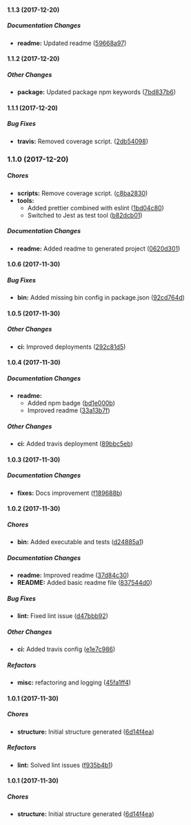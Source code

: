 #### 1.1.3 (2017-12-20)

##### Documentation Changes

* **readme:** Updated readme ([59668a97](https://github.com/jramcast/create-js-package/commit/59668a97a6b2929abecb6e304c03555429391ea9))

#### 1.1.2 (2017-12-20)

##### Other Changes

* **package:** Updated package npm keywords ([7bd837b6](https://github.com/jramcast/create-js-package/commit/7bd837b6b52069addd44bc78ccc51645bece576e))

#### 1.1.1 (2017-12-20)

##### Bug Fixes

* **travis:** Removed coverage script. ([2db54098](https://github.com/jramcast/create-js-package/commit/2db540989157e743ef397b974e4856a4bb0f9ec8))

### 1.1.0 (2017-12-20)

##### Chores

* **scripts:** Remove coverage script. ([c8ba2830](https://github.com/jramcast/create-js-package/commit/c8ba2830edac856e40056cd98d866d76c6522e42))
* **tools:**
  * Added prettier combined with eslint ([1bd04c80](https://github.com/jramcast/create-js-package/commit/1bd04c80098bd8f053b8474eaaf47897791b237d))
  * Switched to Jest as test tool ([b82dcb01](https://github.com/jramcast/create-js-package/commit/b82dcb014d3fec253f81e7963551dfcd9a731605))

##### Documentation Changes

* **readme:** Added readme to generated project ([0620d301](https://github.com/jramcast/create-js-package/commit/0620d301dc46da4a19dc84599a3900350e35d329))

#### 1.0.6 (2017-11-30)

##### Bug Fixes

* **bin:** Added missing bin config in package.json ([92cd764d](https://github.com/jramcast/create-js-package/commit/92cd764d88cc7533eac75a608c863552e8055a1e))

#### 1.0.5 (2017-11-30)

##### Other Changes

* **ci:** Improved deployments ([292c81d5](https://github.com/jramcast/create-js-package/commit/292c81d54a4c24ffbd8b4428441a7c1a74ec4370))

#### 1.0.4 (2017-11-30)

##### Documentation Changes

* **readme:**
  * Added npm badge ([bd1e000b](https://github.com/jramcast/create-js-package/commit/bd1e000b206a0dd985e924b39d3c2e0a01fdf145))
  * Improved readme ([33a13b7f](https://github.com/jramcast/create-js-package/commit/33a13b7fba198ac4731ac75d449408f18fbe0a0d))

##### Other Changes

* **ci:** Added travis deployment ([89bbc5eb](https://github.com/jramcast/create-js-package/commit/89bbc5ebdef061b99c0ed386899ee4acdc0bf632))

#### 1.0.3 (2017-11-30)

##### Documentation Changes

* **fixes:** Docs improvement ([f189688b](https://github.com/jramcast/create-js-package/commit/f189688bccf07af71228d7ea61c07c32dbfa768d))

#### 1.0.2 (2017-11-30)

##### Chores

* **bin:** Added executable and tests ([d24885a1](https://github.com/jramcast/create-js-package/commit/d24885a16a68599c3fe1d567197a88a1dfb7b3e7))

##### Documentation Changes

* **readme:** Improved readme ([37d84c30](https://github.com/jramcast/create-js-package/commit/37d84c30f8a96e707e9f533320ae9a80b20aeb91))
* **README:** Added basic readme file ([837544d0](https://github.com/jramcast/create-js-package/commit/837544d022d114d6b29d963e8c3532254b43a00b))

##### Bug Fixes

* **lint:** Fixed lint issue ([d47bbb92](https://github.com/jramcast/create-js-package/commit/d47bbb927cd30e17f75a9b68699ed4bc03f5fde2))

##### Other Changes

* **ci:** Added travis config ([e1e7c986](https://github.com/jramcast/create-js-package/commit/e1e7c986e346b5c2be6c23878fef451963a0366c))

##### Refactors

* **misc:** refactoring and logging ([45fa1ff4](https://github.com/jramcast/create-js-package/commit/45fa1ff45b1b04542c7b786094941b2c1114000b))

#### 1.0.1 (2017-11-30)

##### Chores

* **structure:** Initial structure generated ([6d14f4ea](https://github.com/jramcast/create-js-package/commit/6d14f4eac702c4e07de557f0f9c64b9783a2a720))

##### Refactors

* **lint:** Solved lint issues ([f935b4b1](https://github.com/jramcast/create-js-package/commit/f935b4b13653565bd3dc57f8e300310b1e1fba9f))

#### 1.0.1 (2017-11-30)

##### Chores

* **structure:** Initial structure generated ([6d14f4ea](https://github.com/jramcast/create-js-package/commit/6d14f4eac702c4e07de557f0f9c64b9783a2a720))

